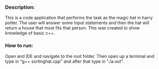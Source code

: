 ### Description:

This is a code application that performs the task as the magic hat in harry potter. The user will answer some input statements and then the hat will return a house that most fits that person. This was created to show knowledge of basic c++.






### How to run:

Open and IDE and navigate to the root folder. Then open up a terminal and  type in "g++ sortinghat.cpp" and after that type in "./a.out".

